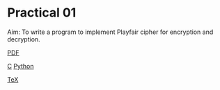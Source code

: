 # Practical 01

Aim: To write a program to implement Playfair cipher for encryption and decryption.

[PDF](./practical2.pdf)

[C](./playfair.c)
[Python](./playfair.py)

[TeX](./practical2.tex)
